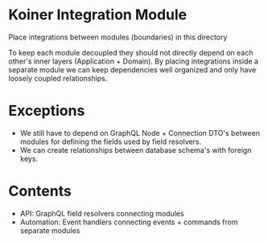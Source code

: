 # Koiner Integration Module

Place integrations between modules (boundaries) in this directory

To keep each module decoupled they should not directly depend on each other's inner layers (Application + Domain).
By placing integrations inside a separate module we can keep dependencies well organized and only have loosely coupled relationships.

# Exceptions
- We still have to depend on GraphQL Node + Connection DTO's between modules for defining the fields used by field resolvers.
- We can create relationships between database schema's with foreign keys.

# Contents
- API: GraphQL field resolvers connecting modules
- Automation: Event handlers connecting events + commands from separate modules
